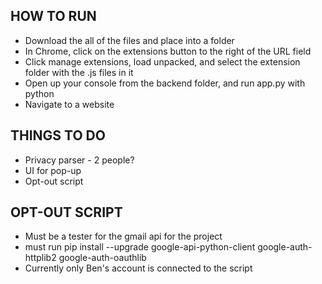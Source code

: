 ## HOW TO RUN
 - Download the all of the files and place into a folder
 - In Chrome, click on the extensions button to the right of the URL field
 - Click manage extensions, load unpacked, and select the extension folder with the .js files in it
 - Open up your console from the backend folder, and run app.py with python
 - Navigate to a website

## THINGS TO DO
 - Privacy parser - 2 people?
 - UI for pop-up
 - Opt-out script

## OPT-OUT SCRIPT
- Must be a tester for the gmail api for the project
- must run pip install --upgrade google-api-python-client google-auth-httplib2 google-auth-oauthlib
- Currently only Ben's account is connected to the script
